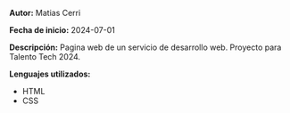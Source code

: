 **Autor:** Matias Cerri

**Fecha de inicio:** 2024-07-01

**Descripción:** Pagina web de un servicio de desarrollo web. Proyecto para Talento Tech 2024.

**Lenguajes utilizados:**

- HTML
- CSS

